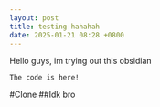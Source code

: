 ```yaml
---
layout: post
title: testing hahahah
date: 2025-01-21 08:28 +0800
---
```

Hello guys, im trying out this obsidian

```
The code is here!
```

#Clone ##Idk bro
